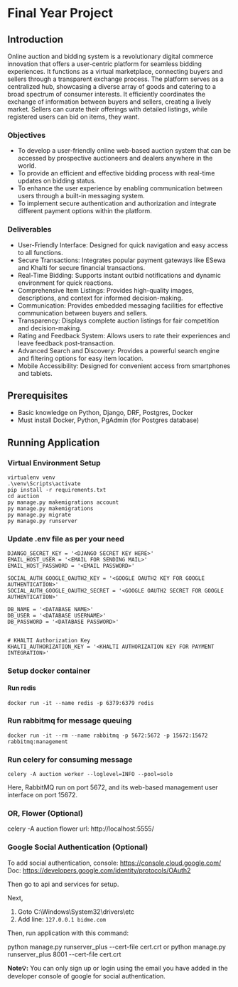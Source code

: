 # Final Year Project

## Introduction

Online auction and bidding system is a revolutionary digital commerce innovation that offers a user-centric platform for seamless bidding experiences. It functions as a virtual marketplace, connecting buyers and sellers through a transparent exchange process. The platform serves as a centralized hub, showcasing a diverse array of goods and catering to a broad spectrum of consumer interests. It efficiently coordinates the exchange of information between buyers and sellers, creating a lively market. Sellers can curate their offerings with detailed listings, while registered users can bid on items, they want.

### Objectives

- To develop a user-friendly online web-based auction system that can be accessed by prospective auctioneers and dealers anywhere in the world.
- To provide an efficient and effective bidding process with real-time updates on bidding status.
- To enhance the user experience by enabling communication between users through a built-in messaging system.
- To implement secure authentication and authorization and integrate different payment options within the platform.

### Deliverables

- User-Friendly Interface: Designed for quick navigation and easy access to all functions.
- Secure Transactions: Integrates popular payment gateways like ESewa and Khalti for secure financial transactions.
- Real-Time Bidding: Supports instant outbid notifications and dynamic environment for quick reactions.
- Comprehensive Item Listings: Provides high-quality images, descriptions, and context for informed decision-making.
- Communication: Provides embedded messaging facilities for effective communication between buyers and sellers.
- Transparency: Displays complete auction listings for fair competition and decision-making.
- Rating and Feedback System: Allows users to rate their experiences and leave feedback post-transaction.
- Advanced Search and Discovery: Provides a powerful search engine and filtering options for easy item location.
- Mobile Accessibility: Designed for convenient access from smartphones and tablets.

## Prerequisites

- Basic knowledge on Python, Django, DRF, Postgres, Docker
- Must install Docker, Python, PgAdmin (for Postgres database)

## Running Application

### Virtual Environment Setup

```
virtualenv venv
.\venv\Scripts\activate
pip install -r requirements.txt
cd auction
py manage.py makemigrations account
py manage.py makemigrations
py manage.py migrate
py manage.py runserver
```

### Update .env file as per your need

```
DJANGO_SECRET_KEY = '<DJANGO SECRET KEY HERE>'
EMAIL_HOST_USER = '<EMAIL FOR SENDING MAIL>'
EMAIL_HOST_PASSWORD = '<EMAIL PASSWORD>'

SOCIAL_AUTH_GOOGLE_OAUTH2_KEY = '<GOOGLE OAUTH2 KEY FOR GOOGLE AUTHENTICATION>'
SOCIAL_AUTH_GOOGLE_OAUTH2_SECRET = '<GOOGLE OAUTH2 SECRET FOR GOOGLE AUTHENTICATION>'

DB_NAME = '<DATABASE NAME>'
DB_USER = '<DATABASE USERNAME>'
DB_PASSWORD = '<DATABASE PASSWORD>'


# KHALTI Authorization Key
KHALTI_AUTHORIZATION_KEY = '<KHALTI AUTHORIZATION KEY FOR PAYMENT INTEGRATION>'
```

### Setup docker container

#### Run redis

```
docker run -it --name redis -p 6379:6379 redis
```

### Run rabbitmq for message queuing

```
docker run -it --rm --name rabbitmq -p 5672:5672 -p 15672:15672
rabbitmq:management
```

### Run celery for consuming message

```
celery -A auction worker --loglevel=INFO --pool=solo
```

Here, RabbitMQ run on port 5672, and its web-based
management user interface on port 15672.

### OR, Flower (Optional)

celery -A auction flower
url: http://localhost:5555/

### Google Social Authentication (Optional)

To add social authentication,
console: https://console.cloud.google.com/
Doc: https://developers.google.com/identity/protocols/OAuth2

Then go to api and services for setup.

Next,

1. Goto C:\Windows\System32\drivers\etc
2. Add line: `127.0.0.1 bidme.com`

Then, run application with this command:

python manage.py runserver_plus --cert-file cert.crt
or
python manage.py runserver_plus 8001 --cert-file cert.crt

**Note💡:** You can only sign up or login using the email you have added in the developer console of google for social authentication.
